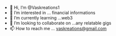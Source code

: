- 👋 Hi, I’m @Vaskreations1
- 👀 I’m interested in ... financial informations
- 🌱 I’m currently learning ...web3
- 💞️ I’m looking to collaborate on ...any relatable gigs
- 📫 How to reach me ... vaskreations@gmail.com

<!---
Vaskreations1/Vaskreations1 is a ✨ special ✨ repository because its `README.md` (this file) appears on your GitHub profile.
You can click the Preview link to take a look at your changes.
--->
